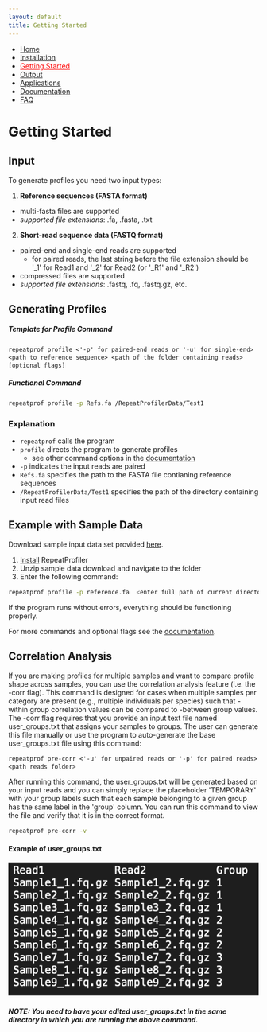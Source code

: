 ```yaml
---
layout: default
title: Getting Started
---
```


<nav>
    <ul>
      <li><a href="/RepeatProfiler/">Home</a></li>
      <li><a href="/RepeatProfiler/installation">Installation</a></li>
      <li><a href="/RepeatProfiler/gettingstarted" style="color:red">Getting Started</a></li>
      <li><a href="/RepeatProfiler/output">Output</a></li>
      <li><a href="/RepeatProfiler/application">Applications</a></li>
      <li><a href="/RepeatProfiler/documentation">Documentation</a></li>
      <li><a href="/RepeatProfiler/FAQ">FAQ</a></li>
    </ul>
</nav>

# Getting Started

## Input

To generate profiles you need two input types:

1. **Reference sequences (FASTA format)**
  - multi-fasta files are supported
  - *supported file extensions*: .fa, .fasta, .txt
2. **Short-read sequence data (FASTQ format)**
  - paired-end and single-end reads are supported
    - for paired reads, the last string before the file extension should be '_1' for Read1 and '_2' for Read2 (or '_R1' and '_R2')
  - compressed files are supported
  - *supported file extensions*: .fastq, .fq, .fastq.gz, etc.


## Generating Profiles

##### Template for Profile Command

```
repeatprof profile <'-p' for paired-end reads or '-u' for single-end> <path to reference sequence> <path of the folder containing reads> [optional flags] 
```

##### Functional Command

```sh
repeatprof profile -p Refs.fa /RepeatProfilerData/Test1
```

### Explanation
- `repeatprof` calls the program
- `profile` directs the program to generate profiles
  - see other command options in the <a href="/RepeatProfiler/documentation">documentation</a>
- `-p` indicates the input reads are paired
- `Refs.fa` specifies the path to the FASTA file contianing reference sequences 
- `/RepeatProfilerData/Test1` specifies the path of the directory containing input read files


## Example with Sample Data

Download sample input data set provided <a href="https://github.com/johnssproul/RepeatProfiler/releases/download/0.96/sample_data.zip" target="_blank">here</a>.

1. <a href="/RepeatProfiler/installation">Install</a> RepeatProfiler
2. Unzip sample data download and navigate to the folder
3. Enter the following command:

```sh
repeatprof profile -p reference.fa  <enter full path of current directory>
```

If the program runs without errors, everything should be functioning properly.

<p>For more commands and optional flags see the <a href="/RepeatProfiler/documentation">documentation</a>.</p>
  

## Correlation Analysis

If you are making profiles for multiple samples and want to compare profile shape across samples, you can use the correlation analysis feature (i.e. the -corr flag). This command is designed for cases when multiple samples per category are present (e.g., multiple individuals per species) such that -within group correlation values can be compared to -between group values. The -corr flag requires that you provide an input text file named user_groups.txt that assigns your samples to groups. The user can generate this file manually or use the program to auto-generate the base user_groups.txt file using this command:

```
repeatprof pre-corr <'-u' for unpaired reads or '-p' for paired reads> <path reads folder>
```

After running this command, the user_groups.txt will be generated based on your input reads and you can simply replace the placeholder 'TEMPORARY' with your group labels such that each sample belonging to a given group has the same label in the 'group' column. You can run this command to view the file and verify that it is in the correct format.

```sh
repeatprof pre-corr -v
```

#### Example of user_groups.txt
![user_groups.txt](./user_groups.png)

##### NOTE: You need to have your edited user_groups.txt in the same directory in which you are running the above command.